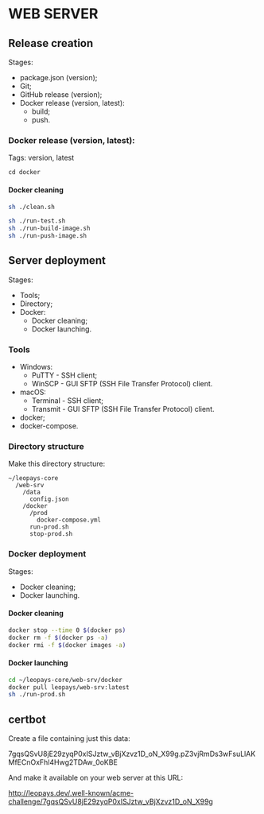 # WEB SERVER

## Release creation

Stages:
- package.json (version);
- Git;
- GitHub release (version);
- Docker release (version, latest):
  - build;
  - push.

### Docker release (version, latest):

Tags: version, latest

```
cd docker
```

#### Docker cleaning

```bash
sh ./clean.sh
```

```bash
sh ./run-test.sh
sh ./run-build-image.sh
sh ./run-push-image.sh
```

## Server deployment

Stages:
- Tools;
- Directory;
- Docker:
  - Docker cleaning;
  - Docker launching.

### Tools

- Windows:
  - PuTTY - SSH client;
  - WinSCP - GUI SFTP (SSH File Transfer Protocol) client.
- macOS:
  - Terminal - SSH client;
  - Transmit - GUI SFTP (SSH File Transfer Protocol) client.
- docker;
- docker-compose.

### Directory structure

Make this directory structure:
```
~/leopays-core
  /web-srv
    /data
      config.json
    /docker
      /prod
        docker-compose.yml
      run-prod.sh
      stop-prod.sh
```

### Docker deployment

Stages:
- Docker cleaning;
- Docker launching.

#### Docker cleaning

```bash
docker stop --time 0 $(docker ps)
docker rm -f $(docker ps -a)
docker rmi -f $(docker images -a)
```

#### Docker launching

```bash
cd ~/leopays-core/web-srv/docker
docker pull leopays/web-srv:latest
sh ./run-prod.sh
```

## certbot

Create a file containing just this data:

7gqsQSvU8jE29zyqP0xISJztw_vBjXzvz1D_oN_X99g.pZ3vjRmDs3wFsuLlAKMfECnOxFhl4Hwg2TDAw_0oKBE

And make it available on your web server at this URL:

http://leopays.dev/.well-known/acme-challenge/7gqsQSvU8jE29zyqP0xISJztw_vBjXzvz1D_oN_X99g

